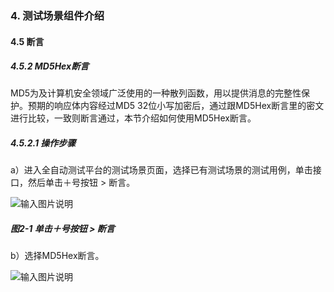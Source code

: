 ### 4. 测试场景组件介绍

#### 4.5 断言

##### 4.5.2 MD5Hex断言

MD5为及计算机安全领域广泛使用的一种散列函数，用以提供消息的完整性保护。预期的响应体内容经过MD5 32位小写加密后，通过跟MD5Hex断言里的密文进行比较，一致则断言通过，本节介绍如何使用MD5Hex断言。

##### 4.5.2.1 操作步骤

a）进入全自动测试平台的测试场景页面，选择已有测试场景的测试用例，单击接口，然后单击＋号按钮 > 断言。

![输入图片说明](../../../images/SoFlu%E5%85%A8%E8%87%AA%E5%8A%A8%E6%B5%8B%E8%AF%95%E5%B9%B3%E5%8F%B0%E6%95%99%E7%A8%8B/4.%20%E6%B5%8B%E8%AF%95%E5%9C%BA%E6%99%AF%E7%BB%84%E4%BB%B6%E4%BB%8B%E7%BB%8D/5.%20%E6%96%AD%E8%A8%80/2-1.png)

##### 图2-1 单击＋号按钮 > 断言

b）选择MD5Hex断言。

![输入图片说明](../../../images/SoFlu%E5%85%A8%E8%87%AA%E5%8A%A8%E6%B5%8B%E8%AF%95%E5%B9%B3%E5%8F%B0%E6%95%99%E7%A8%8B/4.%20%E6%B5%8B%E8%AF%95%E5%9C%BA%E6%99%AF%E7%BB%84%E4%BB%B6%E4%BB%8B%E7%BB%8D/5.%20%E6%96%AD%E8%A8%80/2-2.png)
